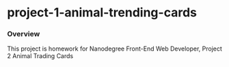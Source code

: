 # project-1-animal-trending-cards

### Overview
This project is homework for Nanodegree Front-End Web Developer, Project 2 Animal Trading Cards
